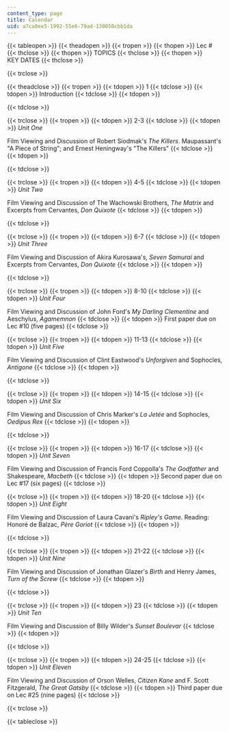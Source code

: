 ```yaml
---
content_type: page
title: Calendar
uid: a7ca8ee5-1992-55e6-79ad-130050cbb1da
---
```


{{< tableopen >}}
{{< theadopen >}}
{{< tropen >}}
{{< thopen >}}
Lec #
{{< thclose >}}
{{< thopen >}}
TOPICS
{{< thclose >}}
{{< thopen >}}
KEY DATES
{{< thclose >}}

{{< trclose >}}

{{< theadclose >}}
{{< tropen >}}
{{< tdopen >}}
1
{{< tdclose >}}
{{< tdopen >}}
Introduction
{{< tdclose >}}
{{< tdopen >}}

{{< tdclose >}}

{{< trclose >}}
{{< tropen >}}
{{< tdopen >}}
2-3
{{< tdclose >}}
{{< tdopen >}}
_Unit One_  
  
Film Viewing and Discussion of Robert Siodmak's _The Killers_. Maupassant's "A Piece of String"; and Ernest Heningway's "The Killers"
{{< tdclose >}}
{{< tdopen >}}

{{< tdclose >}}

{{< trclose >}}
{{< tropen >}}
{{< tdopen >}}
4-5
{{< tdclose >}}
{{< tdopen >}}
_Unit Two_  
  
Film Viewing and Discussion of The Wachowski Brothers, _The Matrix_ and Excerpts from Cervantes, _Don Quixote_
{{< tdclose >}}
{{< tdopen >}}

{{< tdclose >}}

{{< trclose >}}
{{< tropen >}}
{{< tdopen >}}
6-7
{{< tdclose >}}
{{< tdopen >}}
_Unit Three_  
  
Film Viewing and Discussion of Akira Kurosawa's, _Seven Samurai_ and Excerpts from Cervantes, _Don Quixote_
{{< tdclose >}}
{{< tdopen >}}

{{< tdclose >}}

{{< trclose >}}
{{< tropen >}}
{{< tdopen >}}
8-10
{{< tdclose >}}
{{< tdopen >}}
_Unit Four_  
  
Film Viewing and Discussion of John Ford's _My_ _Darling Clementine_ and Aeschylus, _Agamemnon_
{{< tdclose >}}
{{< tdopen >}}
First paper due on Lec #10 (five pages)
{{< tdclose >}}

{{< trclose >}}
{{< tropen >}}
{{< tdopen >}}
11-13
{{< tdclose >}}
{{< tdopen >}}
_Unit Five_  
  
Film Viewing and Discussion of Clint Eastwood's _Unforgiven_ and Sophocles, _Antigone_
{{< tdclose >}}
{{< tdopen >}}

{{< tdclose >}}

{{< trclose >}}
{{< tropen >}}
{{< tdopen >}}
14-15
{{< tdclose >}}
{{< tdopen >}}
_Unit Six_  
  
Film Viewing and Discussion of Chris Marker's _La Jetée_ and Sophocles, _Oedipus Rex_
{{< tdclose >}}
{{< tdopen >}}

{{< tdclose >}}

{{< trclose >}}
{{< tropen >}}
{{< tdopen >}}
16-17
{{< tdclose >}}
{{< tdopen >}}
_Unit Seven_  
  
Film Viewing and Discussion of Francis Ford Coppolla's _The Godfather_ and Shakespeare, _Macbeth_
{{< tdclose >}}
{{< tdopen >}}
Second paper due on Lec #17 (six pages)
{{< tdclose >}}

{{< trclose >}}
{{< tropen >}}
{{< tdopen >}}
18-20
{{< tdclose >}}
{{< tdopen >}}
_Unit Eight_  
  
Film Viewing and Discussion of Laura Cavani's _Ripley's Game_. Reading: Honoré de Balzac, _Père Goriot_
{{< tdclose >}}
{{< tdopen >}}

{{< tdclose >}}

{{< trclose >}}
{{< tropen >}}
{{< tdopen >}}
21-22
{{< tdclose >}}
{{< tdopen >}}
_Unit Nine_  
  
Film Viewing and Discussion of Jonathan Glazer's _Birth_ and Henry James, _Turn of the_ _Screw_
{{< tdclose >}}
{{< tdopen >}}

{{< tdclose >}}

{{< trclose >}}
{{< tropen >}}
{{< tdopen >}}
23
{{< tdclose >}}
{{< tdopen >}}
_Unit Ten_  
  
Film Viewing and Discussion of Billy Wilder's _Sunset Boulevar_
{{< tdclose >}}
{{< tdopen >}}

{{< tdclose >}}

{{< trclose >}}
{{< tropen >}}
{{< tdopen >}}
24-25
{{< tdclose >}}
{{< tdopen >}}
_Unit Eleven_  
  
Film Viewing and Discussion of Orson Welles, _Citizen Kane_ and F. Scott Fitzgerald, _The Great_ _Gatsby_
{{< tdclose >}}
{{< tdopen >}}
Third paper due on Lec #25 (nine pages)
{{< tdclose >}}

{{< trclose >}}

{{< tableclose >}}